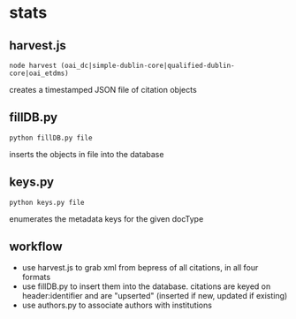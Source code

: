 stats
=====

harvest.js
----------
`node harvest (oai_dc|simple-dublin-core|qualified-dublin-core|oai_etdms)`

creates a timestamped JSON file of citation objects

fillDB.py
-----
`python fillDB.py file`

inserts the objects in file into the database

keys.py
-------
`python keys.py file`

enumerates the metadata keys for the given docType


workflow
--------
+ use harvest.js to grab xml from bepress of all citations, in all four formats
+ use fillDB.py to insert them into the database. citations are keyed on header:identifier and are "upserted" (inserted if new, updated if existing)
+ use authors.py to associate authors with institutions
 

